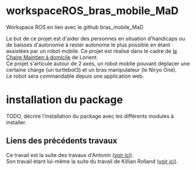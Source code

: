 # workspaceROS_bras_mobile_MaD


Workspace ROS en lien avec le github bras_mobile_MaD

Le but de ce projet est d'aider des personnes en situation d'handicaps ou de baisses d'autonomie à rester autonome le plus possible en étant assistées par un robot mobile. Ce projet est réalisé dans le cadre de [la Chaire Maintien à domicile](http://www.chaire-mad.fr "site de la Chaire") de Lorient.  
Ce projet s'articule autour de 2 axes, un robot moblie pouvant déplacer une certaine charge (un turtlebot3) et un bras manipulateur (le Niryo One).  
Le robot sera commandable depuis une application web.

# installation du package
TODO, décrire l'installation du package avec les différents modules à installer.

## Liens des précédents travaux
Ce travail est la suite des travaux d'Antonin ([voir ici](https://github.com/Anton1B/Base_mobile_MaD "travail Antonin")).  
Son travail étant lui-même la suite du travail  de Killian Rolland ([voir ici](https://drive.google.com/drive/folders/10cN4ByttwTIIeknRdFRT4O2PrBo6WrrW "travail Killian")).
